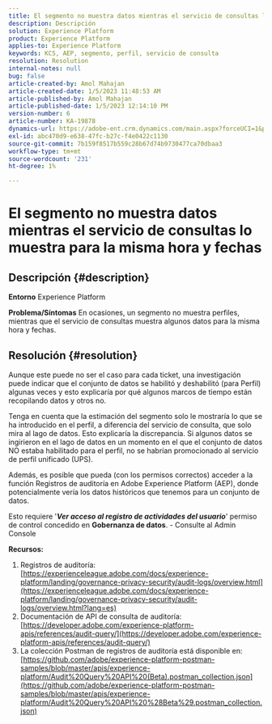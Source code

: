 ```yaml
---
title: El segmento no muestra datos mientras el servicio de consultas lo muestra para la misma hora y fechas
description: Descripción
solution: Experience Platform
product: Experience Platform
applies-to: Experience Platform
keywords: KCS, AEP, segmento, perfil, servicio de consulta
resolution: Resolution
internal-notes: null
bug: false
article-created-by: Amol Mahajan
article-created-date: 1/5/2023 11:48:53 AM
article-published-by: Amol Mahajan
article-published-date: 1/5/2023 12:14:10 PM
version-number: 6
article-number: KA-19878
dynamics-url: https://adobe-ent.crm.dynamics.com/main.aspx?forceUCI=1&pagetype=entityrecord&etn=knowledgearticle&id=a34331ea-ee8c-ed11-81ac-6045bd006b3d
exl-id: abc470d9-e638-47fc-b27c-f4e0422c1130
source-git-commit: 7b159f8517b559c28b67d74b9730477ca70dbaa3
workflow-type: tm+mt
source-wordcount: '231'
ht-degree: 1%

---
```


# El segmento no muestra datos mientras el servicio de consultas lo muestra para la misma hora y fechas

## Descripción {#description}

<b>Entorno</b>
Experience Platform


<b>Problema/Síntomas</b>
En ocasiones, un segmento no muestra perfiles, mientras que el servicio de consultas muestra algunos datos para la misma hora y fechas.


## Resolución {#resolution}


Aunque este puede no ser el caso para cada ticket, una investigación puede indicar que el conjunto de datos se habilitó y deshabilitó (para Perfil) algunas veces y esto explicaría por qué algunos marcos de tiempo están recopilando datos y otros no.

Tenga en cuenta que la estimación del segmento solo le mostraría lo que se ha introducido en el perfil, a diferencia del servicio de consulta, que solo mira al lago de datos. Esto explicaría la discrepancia. Si algunos datos se ingirieron en el lago de datos en un momento en el que el conjunto de datos NO estaba habilitado para el perfil, no se habrían promocionado al servicio de perfil unificado (UPS).



Además, es posible que pueda (con los permisos correctos) acceder a la función Registros de auditoría en Adobe Experience Platform (AEP), donde potencialmente vería los datos históricos que tenemos para un conjunto de datos.

Esto requiere &#39;<b>*Ver acceso al registro de actividades del usuario</b>*&#39; permiso de control concedido en <b>Gobernanza de datos</b>. - Consulte al Admin Console



<b>Recursos:</b>

1. Registros de auditoría: [https://experienceleague.adobe.com/docs/experience-platform/landing/governance-privacy-security/audit-logs/overview.html](https://experienceleague.adobe.com/docs/experience-platform/landing/governance-privacy-security/audit-logs/overview.html?lang=es)
2. Documentación de API de consulta de auditoría: [https://developer.adobe.com/experience-platform-apis/references/audit-query/](https://developer.adobe.com/experience-platform-apis/references/audit-query/)
3. La colección Postman de registros de auditoría está disponible en: [https://github.com/adobe/experience-platform-postman-samples/blob/master/apis/experience-platform/Audit%20Query%20API%20(Beta).postman_collection.json](https://github.com/adobe/experience-platform-postman-samples/blob/master/apis/experience-platform/Audit%20Query%20API%20%28Beta%29.postman_collection.json)
